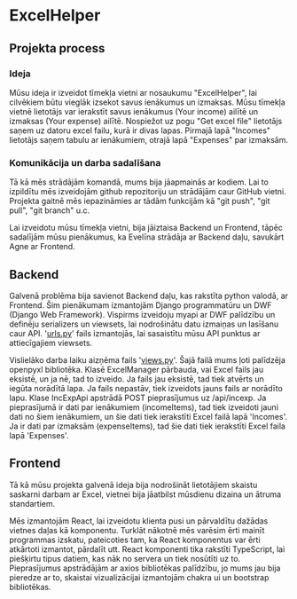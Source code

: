 
# ExcelHelper

## Projekta process

### Ideja

Mūsu ideja ir izveidot tīmekļa vietni ar nosaukumu "ExcelHelper", lai cilvēkiem būtu vieglāk izsekot savus ienākumus un izmaksas. Mūsu tīmekļa vietnē lietotājs var ierakstīt savus ienākumus (Your income) ailītē un izmaksas (Your expense) ailītē. Nospiežot uz pogu "Get excel file" lietotājs saņem uz datoru excel failu, kurā ir divas lapas. Pirmajā lapā "Incomes" lietotājs saņem tabulu ar ienākumiem, otrajā lapā "Expenses" par izmaksām.

### Komunikācija un darba sadalīšana

Tā kā mēs strādājām komandā, mums bija jāapmainās ar kodiem. Lai to izpildītu mēs izveidojām github repozitoriju un strādājām caur GitHub vietni. Projekta gaitnē mēs iepazināmies ar tādām funkcijām kā "git push", "git pull", "git branch" u.c.

Lai izveidotu mūsu tīmekļa vietni, bija jāiztaisa Backend un Frontend, tāpēc sadalījām mūsu pienākumus, ka Evelīna strādāja ar Backend daļu, savukārt Agne ar Frontend.

## Backend

Galvenā problēma bija savienot Backend daļu, kas rakstīta python valodā, ar Frontend. Šim pienākumam izmantojām Django programmatūru un DWF (Django Web Framework). Vispirms izveidoju myapi ar DWF palīdzību un definēju serializers un viewsets, lai nodrošinātu datu izmaiņas un lasīšanu caur API. '[urls.py](https://urls.py/ "https://urls.py")' fails izmantojās, lai sasaistītu mūsu API punktus ar attiecīgajiem viewsets.

Vislielāko darba laiku aizņēma fails '[views.py](https://views.py/ "https://views.py")'. Šajā failā mums ļoti palīdzēja openpyxl bibliotēka. Klasē ExcelManager pārbauda, vai Excel fails jau eksistē, un ja nē, tad to izveido. Ja fails jau eksistē, tad tiek atvērts un iegūta norādītā lapa. Ja fails nepastāv, tiek izveidots jauns fails ar norādīto lapu. Klase IncExpApi  apstrādā POST pieprasījumus uz /api/incexp. Ja pieprasījumā ir dati par ienākumiem (incomeItems), tad tiek izveidoti jauni dati no šiem ienākumiem, un šie dati tiek ierakstīti Excel failā lapā 'Incomes'. Ja ir dati par izmaksām (expenseItems), tad šie dati tiek ierakstīti Excel faila lapā 'Expenses'.

## Frontend

Tā kā mūsu projekta galvenā ideja bija nodrošināt lietotājiem skaistu saskarni darbam ar Excel, vietnei bija jāatbilst mūsdienu dizaina un ātruma standartiem.

Mēs izmantojām React, lai izveidotu klienta pusi un pārvaldītu dažādas vietnes daļas kā komponentu. Turklāt nākotnē mēs varēsim ērti mainīt programmas izskatu, pateicoties tam, ka React komponentus var ērti atkārtoti izmantot, pārdalīt utt. React komponenti tika rakstīti TypeScript, lai piešķirtu tipus datiem, kas nāk no servera un tiek nosūtīti uz to. Pieprasījumus apstrādājām ar axios bibliotēkas palīdzību, jo mums jau bija pieredze ar to, skaistai vizualizācijai izmantojām chakra ui un bootstrap bibliotēkas.
